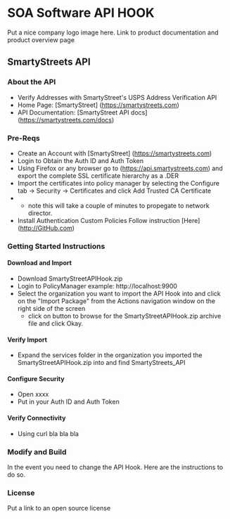 # SOA Software API HOOK
Put a nice company logo image here. 
Link to product documentation and product overview page
## SmartyStreets API 
### About the API
- Verify Addresses with SmartyStreet's USPS Address Verification API
- Home Page: [SmartyStreet] (https://smartystreets.com)
- API Documentation: [SmartyStreet API docs] (https://smartystreets.com/docs)

### Pre-Reqs
- Create an Account with [SmartyStreet] (https://smartystreets.com)
- Login to Obtain the Auth ID and Auth Token
- Using Firefox or any browser go to (https://api.smartystreets.com) and export the complete SSL certificate hierarchy as a .DER
- Import the certificates into policy manager by selecting the Configure tab -> Security -> Certificates and click Add Trusted CA Certificate
- - note this will take a couple of minutes to propegate to network director. 
- Install Authentication Custom Policies Follow instruction [Here] (http://GitHub.com)

### Getting Started Instructions
#### Download and Import
- Download SmartyStreetAPIHook.zip
- Login to PolicyManager  example: http://localhost:9900
- Select the organization you want to import the API Hook into and click on the "Import Package" from the Actions navigation window on the right side of the screen
  - click on button to browse for the SmartyStreetAPIHook.zip archive file and click Okay.

#### Verify Import
- Expand the services folder in the organization you imported the SmartyStreetAPIHook.zip into and find SmartyStreets_API

#### Configure Security
- Open xxxx
- Put in your Auth ID and Auth Token

#### Verify Connectivity
- Using curl bla bla bla

### Modify and Build
In the event you need to change the API Hook.   Here are the instructions to do so. 

### License
Put a link to an open source license

